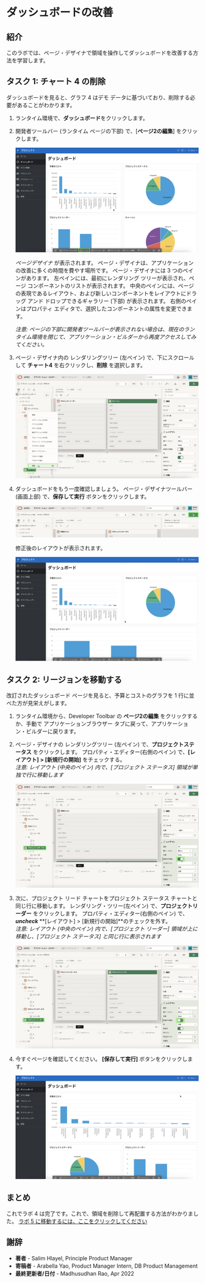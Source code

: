 # ダッシュボードの改善

## 紹介

このラボでは、ページ・デザイナで領域を操作してダッシュボードを改善する方法を学習します。

## タスク 1: チャート 4 の削除
ダッシュボードを見ると、グラフ 4 はデモ データに基づいており、削除する必要があることがわかります。

1. ランタイム環境で、**ダッシュボード**をクリックします。
2. 開発者ツールバー (ランタイム ページの下部) で、[**ページ2の編集**] をクリックします。

    ![](images/go-page2.png " ")

    *ページデザイナ* が表示されます。 ページ・デザイナは、アプリケーションの改善に多くの時間を費やす場所です。 ページ・デザイナには 3 つのペインがあります。 左ペインには、最初にレンダリング ツリーが表示され、ページ コンポーネントのリストが表示されます。 中央のペインには、ページの表現であるレイアウト、および新しいコンポーネントをレイアウトにドラッグ アンド ドロップできるギャラリー (下部) が表示されます。 右側のペインはプロパティ エディタで、選択したコンポーネントの属性を変更できます。

     *注意: ページの下部に開発者ツールバーが表示されない場合は、現在のランタイム環境を閉じて、アプリケーション・ビルダーから再度アクセスしてみてください。*

3. ページ・デザイナ内の レンダリングツリー (左ペイン) で、下にスクロールして **チャート4** を右クリックし、**削除** を選択します。

    ![](images/delete-chart.png " ")

4. ダッシュボードをもう一度確認しましょう。
     ページ・デザイナツールバー (画面上部) で、**保存して実行** ボタンをクリックします。

    ![](images/run-dash.png " ")

    修正後のレイアウトが表示されます。

    ![](images/view-dash.png " ")

## タスク 2: リージョンを移動する
改訂されたダッシュボード ページを見ると、予算とコストのグラフを 1 行に並べた方が見栄えがします。

1. ランタイム環境から、Developer Toolbar の **ページ2の編集** をクリックするか、手動で アプリケーションブラウザー タブに戻って、アプリケーション・ビルダーに戻ります。
2. ページ・デザイナの レンダリングツリー (左ペイン) で、**プロジェクトステータス** をクリックします。
     プロパティ・エディター(右側のペイン) で、**[レイアウト] > [新規行の開始]** をチェックする。  
     *注意: レイアウト (中央のペイン) 内で、[プロジェクト ステータス] 領域が単独で行に移動します*

    ![](images/set-status.png " ")

3. 次に、プロジェクト リード チャートをプロジェクト ステータス チャートと同じ行に移動します。
     レンダリング・ツリー(左ペイン) で、**プロジェクトリーダー** をクリックします。
     プロパティ・エディター(右側のペイン) で、**_uncheck_** **[レイアウト] > [新規行の開始]**のチェックを外す。  
     *注意: レイアウト (中央のペイン) 内で、[プロジェクト リーダー] 領域が上に移動し、[プロジェクト ステータス] と同じ行に表示されます*

    ![](images/set-leads.png " ")

4. 今すぐページを確認してください。
     **[保存して実行]** ボタンをクリックします。

    ![](images/final-dash.png " ")

## **まとめ**

これでラボ 4 は完了です。これで、領域を削除して再配置する方法がわかりました。 [ラボ 5 に移動するには、ここをクリックしてください](?lab=lab-5-improving-projects)

## **謝辞**

  - **著者** - Salim Hlayel, Principle Product Manager
  - **寄稿者** - Arabella Yao, Product Manager Intern, DB Product Management
  - **最終更新者/日付** - Madhusudhan Rao, Apr 2022
